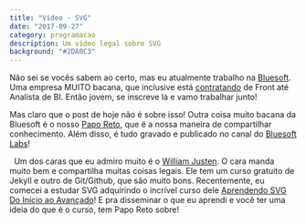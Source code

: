 ```yaml
---
title: "Video - SVG"
date: "2017-09-27"
category: programacao
description: Um video legal sobre SVG
background: "#2DA0C3"
---
```


Não sei se vocês sabem ao certo, mas eu atualmente trabalho na [Bluesoft](https://www.bluesoft.com.br/). Uma empresa MUITO bacana, que inclusive está [contratando](https://www.bluesoft.com.br/carreiras/#vagas) de Front até Analista de BI. Então jovem, se inscreve lá e vamo trabalhar junto!

Mas claro que o post de hoje não é sobre isso! Outra coisa muito bacana da Bluesoft é o nosso [Papo Reto](http://labs.bluesoft.com.br/category/papo-reto/), que é a nossa maneira de compartilhar conhecimento. Além disso, é tudo gravado e publicado no canal do [Bluesoft Labs](https://www.youtube.com/channel/UCMbi8katMCUd5JkJ3Rr0t_w)!

 
Um dos caras que eu admiro muito é o [William Justen](https://willianjusten.com.br/). O cara manda muito bem e compartilha muitas coisas legais. Ele tem um curso gratuito de Jekyll e outro de Git/Github, que são muito bons. Recentemente, eu comecei a estudar SVG adquirindo o incrível curso dele [Aprendendo SVG Do Início ao Avançado](https://www.udemy.com/aprendendo-svg-do-inicio-ao-avancado/?couponCode=SEGUIDORFIEL)! E pra disseminar o que eu aprendi e você ter uma ideia do que é o curso, tem Papo Reto sobre!

<YoutubeVideoRender video-id="7NcnVEF5cmE"></YoutubeVideoRender>


<Signature></Signature>